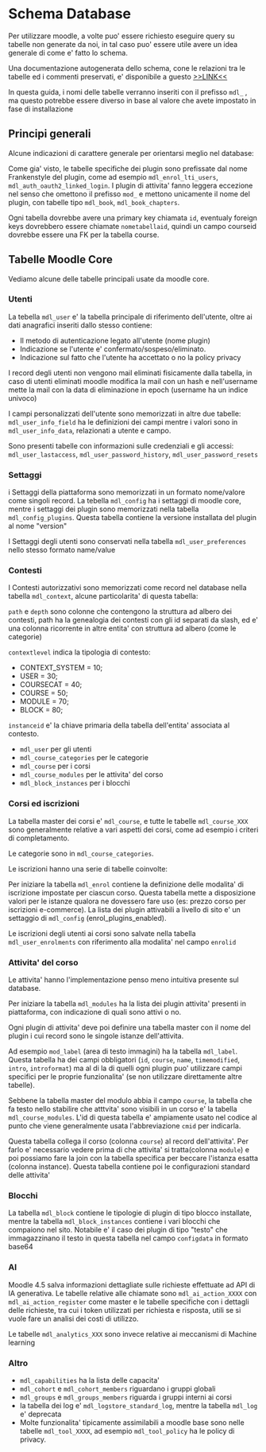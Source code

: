 Schema Database
===============

Per utilizzare moodle, a volte puo' essere richiesto eseguire query su tabelle non generate da noi, in tal caso puo' essere utile avere un idea generale di come e' fatto lo schema.

Una documentazione autogenerata dello schema, cone le relazioni tra le tabelle ed i commenti preservati, e' disponibile a guesto [>>LINK<<](https://www.examulator.com/er/output/index.html)

In questa guida, i nomi delle tabelle verranno inseriti con il prefisso `mdl_` , ma questo potrebbe essere diverso in base al valore che avete impostato in fase di installazione

Principi generali
-----------------

Alcune indicazioni di carattere generale per orientarsi meglio nel database:

Come gia' visto, le tabelle specifiche dei plugin sono prefissate dal nome Frankenstyle del plugin, come ad esempio `mdl_enrol_lti_users`, `mdl_auth_oauth2_linked_login`. I plugin di attivita' fanno leggera eccezione nel senso che omettono il prefisso `mod_` e mettono unicamente il nome del plugin, con tabelle tipo `mdl_book`, `mdl_book_chapters`.

Ogni tabella dovrebbe avere una primary key chiamata `id`, eventualy foreign keys dovrebbero essere chiamate `nometabellaid`, quindi un campo courseid dovrebbe essere una FK per la tabella course.

Tabelle Moodle Core
-------------------

Vediamo alcune delle tabelle principali usate da moodle core.

### Utenti

La tebella `mdl_user` e' la tabella principale di riferimento dell'utente, oltre ai dati anagrafici inseriti dallo stesso contiene:

- Il metodo di autenticazione legato all'utente (nome plugin)
- Indicazione se l'utente e' confermato/sospeso/eliminato.
- Indicazione sul fatto che l'utente ha accettato o no la policy privacy

I record degli utenti non vengono mail eliminati fisicamente dalla tabella, in caso di utenti eliminati moodle modifica la mail con un hash e nell'username mette la mail con la data di eliminazione in epoch (username ha un indice univoco)

I campi personalizzati dell'utente sono memorizzati in altre due tabelle: `mdl_user_info_field` ha le definizioni dei campi mentre i valori sono in `mdl_user_info_data`, relazionati a utente e campo.

Sono presenti tabelle con informazioni sulle credenziali e gli accessi: `mdl_user_lastaccess`, `mdl_user_password_history`, `mdl_user_password_resets`

### Settaggi

i Settaggi della piattaforma sono memorizzati in un formato nome/valore come singoli record. La tebella `mdl_config` ha i settaggi di moodle core, mentre i settaggi dei plugin sono memorizzati nella tabella `mdl_config_plugins`. Questa tabella contiene la versione installata del plugin al nome "version"

I Settaggi degli utenti sono conservati nella tabella `mdl_user_preferences` nello stesso formato name/value

### Contesti

I Contesti autorizzativi sono memorizzati come record nel database nella tabella `mdl_context`, alcune particolarita' di questa tabella:

`path` e `depth` sono colonne che contengono la struttura ad albero dei contesti, path ha la genealogia dei contesti con gli id separati da slash, ed e' una colonna ricorrente in altre entita' con struttura ad albero (come le categorie)

`contextlevel` indica la tipologia di contesto:

- CONTEXT_SYSTEM = 10;
- USER = 30;
- COURSECAT = 40;
- COURSE = 50;
- MODULE = 70;
- BLOCK = 80;

`instanceid` e' la chiave primaria della tabella dell'entita' associata al contesto.

- `mdl_user` per gli utenti
- `mdl_course_categories` per le categorie
- `mdl_course` per i corsi
- `mdl_course_modules` per le attivita' del corso
- `mdl_block_instances` per i blocchi

### Corsi ed iscrizioni

La tabella master dei corsi e' `mdl_course`, e tutte le tabelle `mdl_course_XXX` sono generalmente relative a vari aspetti dei corsi, come ad esempio i criteri di completamento.

Le categorie sono in `mdl_course_categories`.

Le iscrizioni hanno una serie di tabelle coinvolte:

Per iniziare la tabella `mdl_enrol` contiene la definizione delle modalita' di iscrizione impostate per ciascun corso. Questa tabella mette a disposizione valori per le istanze qualora ne dovessero fare uso (es: prezzo corso per iscrizioni e-commerce). La lista dei plugin attivabili a livello di sito e' un settaggio di `mdl_config` (enrol_plugins_enabled).

Le iscrizioni degli utenti ai corsi sono salvate nella tabella `mdl_user_enrolments` con riferimento alla modalita' nel campo `enrolid`

### Attivita' del corso

Le attivita' hanno l'implementazione penso meno intuitiva presente sul database.

Per iniziare la tabella `mdl_modules` ha la lista dei plugin attivita' presenti in piattaforma, con indicazione di quali sono attivi o no.

Ogni plugin di attivita' deve poi definire una tabella master con il nome del plugin i cui record sono le singole istanze dell'attivita.

Ad esempio `mod_label` (area di testo immagini) ha la tabella `mdl_label`. Questa tabella ha dei campi obbligatori (`id`, `course`, `name`, `timemodified`, `intro`, `introformat`) ma al di la di quelli ogni plugin puo' utilizzare campi specifici per le proprie funzionalita' (se non utilizzare direttamente altre tabelle).

Sebbene la tabella master del modulo abbia il campo `course`, la tabella che fa testo nello stabilire che atttvita' sono visibili in un corso e' la tabella `mdl_course_modules`. L'id di questa tabella e' ampiamente usato nel codice al punto che viene generalmente usata l'abbreviazione `cmid` per indicarla.

Questa tabella collega il corso (colonna `course`) al record dell'attivita'. Per farlo e' necessario vedere prima di che attivita' si tratta(colonna `module`) e poi possiamo fare la join con la tabella specifica per beccare l'istanza esatta (colonna instance). Questa tabella contiene poi le configurazioni standard delle attivita'

### Blocchi

La tabella `mdl_block` contiene le tipologie di plugin di tipo blocco installate, mentre la tabella `mdl_block_instances` contiene i vari blocchi che compaiono nel sito. Notabile e' il caso dei plugin di tipo "testo" che immagazzinano il testo in questa tabella nel campo `configdata` in formato base64

### AI

Moodle 4.5 salva informazioni dettagliate sulle richieste effettuate ad API di IA generativa. Le tabelle relative alle chiamate sono `mdl_ai_action_XXXX` con `mdl_ai_action_register` come master e le tabelle specifiche con i dettagli delle richieste, tra cui i token utilizzati per richiesta e risposta, utili se si vuole fare un analisi dei costi di utilizzo.

Le tabelle `mdl_analytics_XXX` sono invece relative ai meccanismi di Machine learning

### Altro

- `mdl_capabilities` ha la lista delle capacita'
- `mdl_cohort` e `mdl_cohort_members` riguardano i gruppi globali
- `mdl_groups` e `mdl_groups_members` riguarda i gruppi interni ai corsi
- la tabella dei log e' `mdl_logstore_standard_log`, mentre la tabella `mdl_log` e' deprecata
- Molte funzionalita' tipicamente assimilabili a moodle base sono nelle tabelle `mdl_tool_XXXX`, ad esempio `mdl_tool_policy` ha le policy di privacy.


